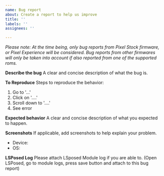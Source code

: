 ```yaml
---
name: Bug report
about: Create a report to help us improve
title: ''
labels: ''
assignees: ''

---
```


*Please note: At the time being, only bug reports from Pixel Stock firmware, or Pixel Experience will be considered. Bug reports from other firmwares will only be taken into account if also reported from one of the supported roms.*

**Describe the bug**
A clear and concise description of what the bug is.

**To Reproduce**
Steps to reproduce the behavior:
1. Go to '...'
2. Click on '....'
3. Scroll down to '....'
4. See error

**Expected behavior**
A clear and concise description of what you expected to happen.

**Screenshots**
If applicable, add screenshots to help explain your problem.

 - Device: 
 - OS: 

**LSPosed Log**
Please attach LSposed Module log if you are able to. (Open LSPosed, go to module logs, press save button and attach to this bug report)
